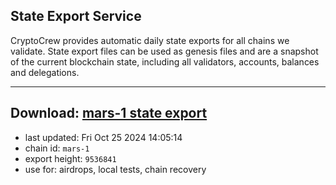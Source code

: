 ## State Export Service
CryptoCrew provides automatic daily state exports for all chains we validate. State export files can be used as genesis files and are a snapshot of the current blockchain state, including all validators, accounts, balances and delegations.

---
**Download: [mars-1 state export](https://dl-eu2.ccvalidators.com/SERVICE/mars/mars-1_export_9536841.json)**
---

- last updated: Fri Oct 25 2024 14:05:14
- chain id: `mars-1`
- export height: `9536841`
- use for: airdrops, local tests, chain recovery
